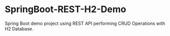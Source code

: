 # SpringBoot-REST-H2-Demo

Spring Boot demo project using REST API performing CRUD Operations with H2 Database.
